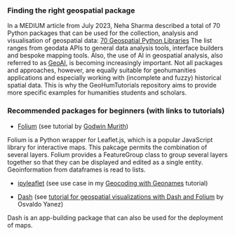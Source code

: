 <h3>Finding the right geospatial package</h3>

<p>In a MEDIUM article from July 2023, Neha Sharma described a total of 70 Python packages that can be used for the collection, analysis and visualisation of geospatial data:
<a href="https://medium.com/@ns_geoai/70-geospatial-python-libraries-54604d815a7b">70 Geospatial Python Libraries</a>
The list ranges from geodata APIs to general data analysis tools, interface builders and bespoke mapping tools. Also, the use of AI in geospatial analysis, also referred to as <a href="https://medium.com/@ns_geoai/what-is-geoai-90af81c6d17e">GeoAI</a>, is becoming increasingly important. Not all packages and approaches, however, are equally suitable for geohumanities applications and especially working with (incomplete and fuzzy) historical spatial data.
This is why the GeoHumTutorials repository aims to provide more specific examples for humanities students and scholars.</p>

<h3>Recommended packages for beginners (with links to tutorials)</h3>

- <a href="https://python-visualization.github.io/folium/latest/">Folium</a> (see tutorial by <a href="https://python.plainenglish.io/crafting-compelling-interactive-visualizations-with-python-and-folium-99a95d41219b">Godwin Murith</a>)
<p>Folium is a Python wrapper for Leaflet.js, which is a popular JavaScript library for interactive maps. This pakcage permits the combination of several layers. 
  Folium provides a FeatureGroup class to group several layers together so that they can be displayed and edited as a single entity. Geoinformation from dataframes is read to lists. </p>
  
- <a href="https://ipyleaflet.readthedocs.io/en/latest/">ipyleaflet</a> (see use case in my <a href="https://monikabarget.github.io/GeoHumTutorials/Tutorial_geocodingGEONAMES">Geocoding with Geonames</a> tutorial)
  
- <a href="https://dash.plotly.com/tutorial">Dash</a> (see <a href="https://pub.aimind.so/geospatial-visualizations-with-dash-and-folium-a36a9face91d">tutorial for geospatial visualizations with Dash and Folium</a> by Osvaldo Yanez)
<p>Dash is an app-building package that can also be used for the deployment of maps.</p>
  
